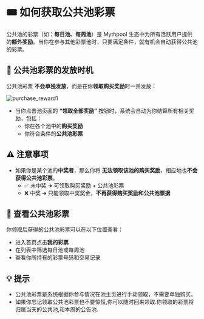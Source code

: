 # 🎟️ 如何获取公共池彩票

公共池的彩票（如：**每日池、每周池**）是 Mythpool 生态中为所有活跃用户提供的**额外奖励**。当你在参与其他彩票池时，只要满足条件，就有机会自动获得公共池的彩票。


## 📌 公共池彩票的发放时机

公共池彩票 **不会单独发放**，而是在你**领取购买奖励**时一并发放：

![purchase_reward1](/purchase_reward1.png)

- 当你点击池页面的 **“领取全部奖励”** 按钮时，系统会自动为你结算所有相关奖励，包括：
  - 你在各个池中的**购买奖励**
  - 你符合条件的**公共池彩票**

## ⚠️ 注意事项

- 如果你是某个池的**中奖者**，那么你将 **无法领取该池的购买奖励**，相应地也**不会获得公共池彩票**。
  - ✅ 未中奖 ➜ 可领取购买奖励 + 公共池彩票  
  - ❌ 中奖 ➜ 只能领取中奖奖金，**不再获得购买奖励和公共池票据**


## 🎯 查看公共池彩票

你领取后获得的公共池彩票可以在以下位置查看：

- 进入首页点击**我的彩票**
- 在列表中筛选每日池或每周池
- 查看你所持有的彩票号码和交易记录


## 💡 提示

- 公共池彩票是系统根据你参与情况在池主页进行手动领取，不需要单独购买。
- 如果你忘记领取公共池彩票也不要惊慌,你可以随时回来领取.你领取的彩票将归属当天的公共池,和本周的公告池.



